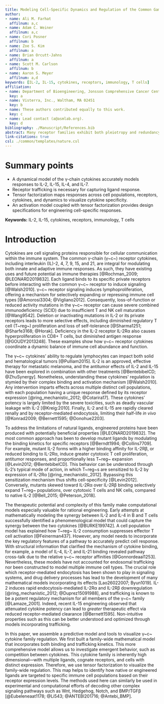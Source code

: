 ```yaml
---
title: Modeling Cell-Specific Dynamics and Regulation of the Common Gamma Chain Cytokines
author:
- name: Ali M. Farhat
  affilnum: a,c
- name: Adam C. Weiner
  affilnum: a,c
- name: Cori Posner
  affilnum: b
- name: Zoe S. Kim
  affilnum: a
- name: Brian Orcutt-Jahns
  affilnum: a
- name: Scott M. Carlson
  affilnum: b
- name: Aaron S. Meyer
  affilnum: a,d
keywords: [IL-2, IL-15, cytokines, receptors, immunology, T cells]
affiliation:
- name: Department of Bioengineering, Jonsson Comprehensive Cancer Center, Eli and Edythe Broad Center of Regenerative Medicine and Stem Cell Research; University of California, Los Angeles 90095
  key: a
- name: Visterra, Inc., Waltham, MA 02451
  key: b
- name: These authors contributed equally to this work.
  key: c
- name: Lead contact (a@asmlab.org).
  key: d
bibliography: ./Manuscript/References.bib
abstract: Many receptor families exhibit both pleiotropy and redundancy in their regulation, with multiple ligands, receptors, and responding cell populations. Any intervention, therefore, has multiple effects, confounding intuition about how to precisely manipulate signaling for therapeutic purposes. The common γ-chain cytokine receptor dimerizes with complexes of the cytokines interleukin (IL)-2, IL-4, IL-7, IL-9, IL-15, and IL-21 and their corresponding "private" receptors. These cytokines have existing uses and future potential as immune therapies due to their ability to regulate the abundance and function of specific immune cell populations. However, engineering cell specificity into a therapy is confounded by the complexity of the family across responsive cell types. Here, we build a binding-reaction model for the ligand-receptor interactions of common γ-chain cytokines enabling quantitative predictions of response. We show that accounting for receptor-ligand trafficking is essential to accurately model cell response. This model accurately predicts ligand response across a wide panel of cell types under diverse experimental designs. Further, we can predict the effect and specificity of natural or engineered ligands across cell types. We then show that tensor factorization is a uniquely powerful tool to visualize changes in the input-output behavior of the family across time, cell types, ligands, and concentration. In total, these results present a more accurate model of ligand response validated across a panel of immune cell types, and demonstrate an approach for generating interpretable guidelines to manipulate the cell type-specific targeting of engineered ligands. These techniques will in turn help to study and therapeutically manipulate many other complex receptor-ligand families.
link-citations: true
csl: ./common/templates/nature.csl
---
```


# Summary points

- A dynamical model of the γ-chain cytokines accurately models responses to IL-2, IL-15, IL-4, and IL-7.
- Receptor trafficking is necessary for capturing ligand response. 
- Tensor factorization maps responses across cell populations, receptors, cytokines, and dynamics to visualize cytokine specificity.
- An activation model coupled with tensor factorization provides design specifications for engineering cell-specific responses.

**Keywords:** IL-2, IL-15, cytokines, receptors, immunology, T cells

# Introduction

<!-- Introduce the common gc family and its importance regulating the immune system.-->

Cytokines are cell signaling proteins responsible for cellular communication within the immune system. The common γ-chain (γ~c~) receptor cytokines, including interleukin (IL)-2, 4, 7, 9, 15, and 21, are integral for modulating both innate and adaptive immune responses. As such, they have existing uses and future potential as immune therapies [@Rochman_2009; @LEONARD2019832]. Each ligand binds to its specific private receptors before interacting with the common γ~c~ receptor to induce signaling [@Walsh2010]. γ~c~ receptor signaling induces lymphoproliferation, offering a mechanism for selectively expanding or repressing immune cell types [@Amorosi3304; @Vigliano2012]. Consequently, loss-of-function or reduced activity mutations in the γ~c~ receptor can cause severe combined immunodeficiency (SCID) due to insufficient T and NK cell maturation [@Wang9542]. Deletion or inactivating mutations in IL-2 or its private receptors leads to more selective effects, including diminished regulatory T cell (T~reg~) proliferation and loss of self-tolerance [@Sharma1251; @Sharfe3168; @Horak]. Deficiency in the IL-2 receptor IL-2Rα also causes hyperproliferation in CD8+ T cells, but diminished antigen response [@GOUDY2013248]. These examples show how γ~c~ receptor cytokines coordinate a dynamic balance of immune cell abundance and function.

<!--Complex gc receptor family with effects across many cell populations.-->

The γ~c~ cytokines’ ability to regulate lymphocytes can impact both solid and hematological tumors [@Pulliam2015]. IL-2 is an approved, effective therapy for metastatic melanoma, and the antitumor effects of IL-2 and IL-15 have been explored in combination with other treatments [@BentebibelCD; @ZhuSynergy]. Nonetheless, understanding these cytokines' regulation is stymied by their complex binding and activation mechanism [@Walsh2010]. Any intervention imparts effects across multiple distinct cell populations, with each population having a unique response defined by its receptor expression [@ring_mechanistic_2012; @Cotarira17]. These cytokines’ potency is largely limited by the severe toxicities, such as deadly vascular leakage with IL-2 [@Kreig:2010]. Finally, IL-2 and IL-15 are rapidly cleared renally and by receptor-mediated endocytosis, limiting their half-life *in vivo* [@Konrad2009; @Bernett1595; @Donohue2203].

<!--Efforts in producing mutant ligands to induce specific responses.-->

To address the limitations of natural ligands, engineered proteins have been produced with potentially beneficial properties [@LEONARD2019832]. The most common approach has been to develop mutant ligands by modulating the binding kinetics for specific receptors [@Berndt1994; @Collins7709]. For example, mutant IL-2 forms with a higher binding affinity for IL-2Rβ, or reduced binding to IL-2Rα, induce greater cytotoxic T cell proliferation, antitumor responses, and proportionally less T~reg~ expansion [@Levin2012; @BentebibelCD]. This behavior can be understood through IL-2’s typical mode of action, in which T~reg~s are sensitized to IL-2 by expression of IL-2Rα [@ring_mechanistic_2012]. Bypassing this sensitization mechanism thus shifts cell-specificity [@Levin2012]. Conversely, mutants skewed toward IL-2Rα over IL-2Rβ binding selectively expand T~reg~ populations, over cytotoxic T cells and NK cells, compared to native IL-2 [@Bell_2015; @Peterson_2018].

<!--How previous computational models for this family performed.-->

The therapeutic potential and complexity of this family make computational models especially valuable for rational engineering. Early attempts at mathematically modeling the synergy between IL-2 and IL-4 in B and T cells successfully identified a phenomenological model that could capture the synergy between the two cytokines [@BURKE199742]. A cell population model has explained how T~reg~ IL-2 consumption suppresses effector T cell activation [@Feinerman437]. However, any model needs to incorporate the key regulatory features of a pathway to accurately predict cell response. With structural information that clarified the mechanism of cytokine binding, for example, a model of IL-4, IL-7, and IL-21 binding revealed pathway cross-talk due to the relative γ~c~ receptor affinities [@Gonnordeaal1253]. Nevertheless, these models have not accounted for endosomal trafficking nor been constructed to model multiple immune cell types. The crucial role which receptor-mediated endocytosis has been shown to play in signaling systems, and drug delivery processes has lead to the development of many mathematical models incorporating its effects [Lao26022007; Byun1019]. IL-2 induces rapid endocytosis-mediated IL-2Rα and IL-2Rβ downregulation [@ring_mechanistic_2012; @Duprez15091988], and trafficking is known to be a potent regulatory mechanism for all members of the γ~c~ family [@Lamaze_2001]. Indeed, recent IL-15 engineering observed that attenuated cytokine potency can lead to *greater* therapeutic effect via reduced receptor-mediated clearance [@Bernett1595]. Non-intuitive properties such as this can be better understood and optimized through models incorporating trafficking.

<!--Transition to our paper.-->

In this paper, we assemble a predictive model and tools to visualize γ~c~ cytokine family regulation. We first built a family-wide mathematical model that incorporates both binding and trafficking kinetics. This more comprehensive model allows us to investigate emergent behavior, such as competition between cytokines. This cytokine family is inherently high dimensional—with multiple ligands, cognate receptors, and cells with distinct expression. Therefore, we use tensor factorization to visualize the family-wide regulation. This map helps to identify how native or engineered ligands are targeted to specific immune cell populations based on their receptor expression levels. The methods used here can similarly be used in experimental and computational efforts of decoding other complex signaling pathways such as Wnt, Hedgehog, Notch, and BMP/TGFβ [@Eubeleneaat1178; @Li543; @ANTEBI201716; @Antebi_BMP].
